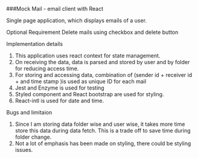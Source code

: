 ###Mock Mail - email client with React

Single page application, which displays emails of a user.

Optional Requirement
Delete mails using checkbox and delete button

Implementation details
1. This application uses react context for state management.
2. On receiving the data, data is parsed and stored by user and by folder for reducing access time.
3. For storing and accessing data, combination of (sender id + receiver id + and time stamp )is used as unique ID for each mail
4. Jest and Enzyme is used for testing
5. Styled component and React bootstrap are used for styling.
6. React-intl is used for date and time.

Bugs and limitaion
1. Since I am storing data folder wise and user wise, it takes more time store this data during data fetch. This is a trade off to save time during folder change.
2. Not a lot of emphasis has been made on styling, there could be styling issues.


